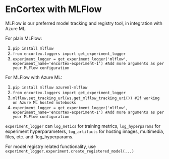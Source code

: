# EnCortex with MLFlow

MLFlow is our preferred model tracking and registry tool, in integration with Azure ML.

For plain MLFlow:

1. `pip install mlflow`
2. `from encortex.loggers import get_experiment_logger`
3. `experiment_logger = get_experiment_logger('mlflow', experiment_name='encortex-experiment-1') #Add more arguments as per your MLFlow configuration`

For MLFlow with Azure ML:

1. `pip install mlflow azureml-mlflow`
2. `from encortex.loggers import get_experiment_logger`
3. `mlflow.set_tracking_url(ws.get_mlflow_tracking_uri()) #If working on Azure ML hosted notebooks`
4. `experiment_logger = get_experiment_logger('mlflow', experiment_name='encortex-experiment-1') #Add more arguments as per your MLFlow configuration`

`experiment_logger` can `log_metics` for training metrics, `log_hyperparams` for experiment hyperparameters, `log_artifacts` for hosting images, multimedia, files, etc. and `log_hyperparams.

For model registry related functionality, use `experiment_logger.experiment.create_registered_model(...)`
